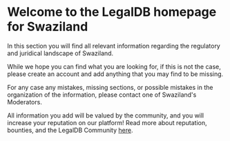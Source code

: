 <!-- TITLE: Swaziland -->
<!-- SUBTITLE: Welcome to the legalDB home of Swaziland -->

# Welcome to the LegalDB homepage for Swaziland

In this section you will find all relevant information regarding the regulatory and juridical landscape of Swaziland.

While we hope you can find what you are looking for, if this is not the case, please create an account and add anything that you may find to be missing.

For any case any mistakes, missing sections, or possible mistakes in the organization of the information, please contact one of Swaziland's Moderators.

All information you add will be valued by the community, and you will increase your reputation on our platform! Read more about reputation, bounties, and the LegalDB Community [here](http://legaldb.herokuapp.com/legaldb/community).
